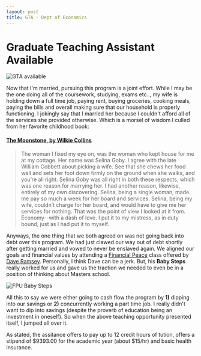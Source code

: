 ```yaml
---
layout: post
title: GTA - Dept of Economics
---
```


# Graduate Teaching Assistant Available

![GTA available]({{site.url}}/assets/img/gta-econ-offer.png)

Now that I'm married, pursuing this program is a joint effort. While I may be the one doing all of the coursework, studying, exams etc.., my wife is holding down a full time job, paying rent, buying groceries, cooking meals, paying the bills and overall making sure that our household is properly functioning. I jokingly say that I married her because I couldn't afford all of the services she provided otherwise. Which is a morsel of wisdom I culled from her favorite childhood book:

#### [The Moonstone, by Wilkie Collins](http://www.gutenberg.org/files/155/155-h/155-h.htm#link2HCH0002)

>The woman I fixed my eye on, was the woman who kept house for me at my
cottage. Her name was Selina Goby. I agree with the late William Cobbett
about picking a wife. See that she chews her food well and sets her foot
down firmly on the ground when she walks, and you’re all right. Selina
Goby was all right in both these respects, which was one reason for
marrying her. I had another reason, likewise, entirely of my own
discovering. Selina, being a single woman, made me pay so much a week
for her board and services. Selina, being my wife, couldn’t charge for
her board, and would have to give me her services for nothing. That was
the point of view I looked at it from. Economy--with a dash of love. I
put it to my mistress, as in duty bound, just as I had put it to myself.

Anyways, the one thing that we both agreed on was not going back into debt over this program. We had just clawed our way out of debt shortly after getting married and vowed to never be enslaved again. We aligned our goals and financial values by attending a [Financial Peace](https://www.daveramsey.com/fpu) class offered by [Dave Ramsey](https://en.wikipedia.org/wiki/Dave_Ramsey). Personally, I think Dave can be a jerk. But, his **Baby Steps** really worked for us and gave us the traction we needed to even be in a position of thinking about Masters school.

![FPU Baby Steps]({{site.url}}/assets/img/fpu-baby-steps.png)

All this to say we were either going to cash flow the program by **1)** dipping into our savings or **2)** concurrently working a part time job. I really didn't want to dip into savings (despite the proverb of education being an investment in oneself). So when the above teaching opportunity presented itself, I jumped all over it.

As stated, the assitance offers to pay up to 12 credit hours of tution, offers a stipend of $9393.00 for the academic year (about $15/hr) and basic health insurance.